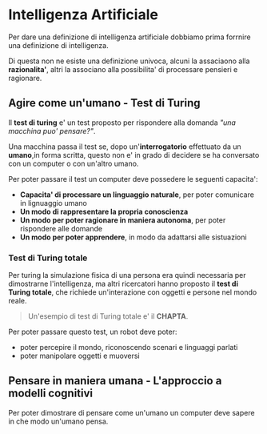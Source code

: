 # Intelligenza Artificiale
Per dare una definizione di intelligenza artificiale dobbiamo prima forrnire una definizione di intelligenza.

Di questa non ne esiste una definizione univoca, alcuni la assaciaono alla **razionalita'**, altri la associano alla possibilita' di processare pensieri e ragionare.

## Agire come un'umano - Test di Turing
Il **test di turing** e' un test proposto per rispondere alla domanda *"una macchina puo' pensare?"*.

Una macchina passa il test se, dopo un'**interrogatorio** effettuato da un **umano**,in forma scritta, questo non e' in grado di decidere se ha conversato con un computer o con un'altro umano.

Per poter passare il test un computer deve possedere le seguenti capacita':
- **Capacita' di processare un linguaggio naturale**, per poter comunicare in lignuaggio umano
- **Un modo di rappresentare la propria conoscienza**
- **Un modo per poter ragionare in maniera autonoma**, per poter rispondere alle domande
- **Un modo per poter apprendere**, in modo da adattarsi alle sistuazioni

### Test di Turing totale

Per turing la simulazione fisica di una persona era quindi necessaria per dimostrarne l'intelligenza, ma altri ricercatori hanno proposto il **test di Turing totale**, che richiede un'interazione con oggetti e persone nel mondo reale.

> Un'esempio di test di Turing totale e' il **CHAPTA**.

Per poter passare questo test, un robot deve poter:
- poter percepire il mondo, riconoscendo scenari e linguaggi parlati
- poter manipolare oggetti e muoversi

## Pensare in maniera umana - L'approccio a modelli cognitivi

Per poter dimostrare di pensare come un'umano un computer deve sapere in che modo un'umano pensa.


